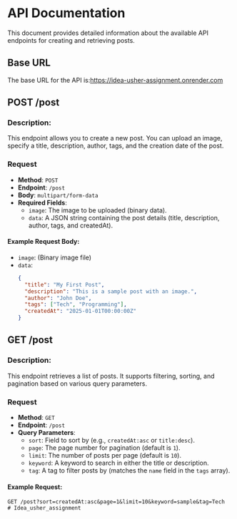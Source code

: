 # API Documentation

This document provides detailed information about the available API endpoints for creating and retrieving posts.

## Base URL
The base URL for the API is:https://idea-usher-assignment.onrender.com


## POST /post

### Description:
This endpoint allows you to create a new post. You can upload an image, specify a title, description, author, tags, and the creation date of the post.

### Request
- **Method**: `POST`
- **Endpoint**: `/post`
- **Body**: `multipart/form-data`
- **Required Fields**:
  - `image`: The image to be uploaded (binary data).
  - `data`: A JSON string containing the post details (title, description, author, tags, and createdAt).

#### Example Request Body:
- `image`: (Binary image file)
- `data`: 
  ```json
  {
    "title": "My First Post",
    "description": "This is a sample post with an image.",
    "author": "John Doe",
    "tags": ["Tech", "Programming"],
    "createdAt": "2025-01-01T00:00:00Z"
  }

  
## GET /post

### Description:
This endpoint retrieves a list of posts. It supports filtering, sorting, and pagination based on various query parameters.

### Request
- **Method**: `GET`
- **Endpoint**: `/post`
- **Query Parameters**:
  - `sort`: Field to sort by (e.g., `createdAt:asc` or `title:desc`).
  - `page`: The page number for pagination (default is `1`).
  - `limit`: The number of posts per page (default is `10`).
  - `keyword`: A keyword to search in either the title or description.
  - `tag`: A tag to filter posts by (matches the `name` field in the `tags` array).

#### Example Request:
```http
GET /post?sort=createdAt:asc&page=1&limit=10&keyword=sample&tag=Tech
# Idea_usher_assignment
